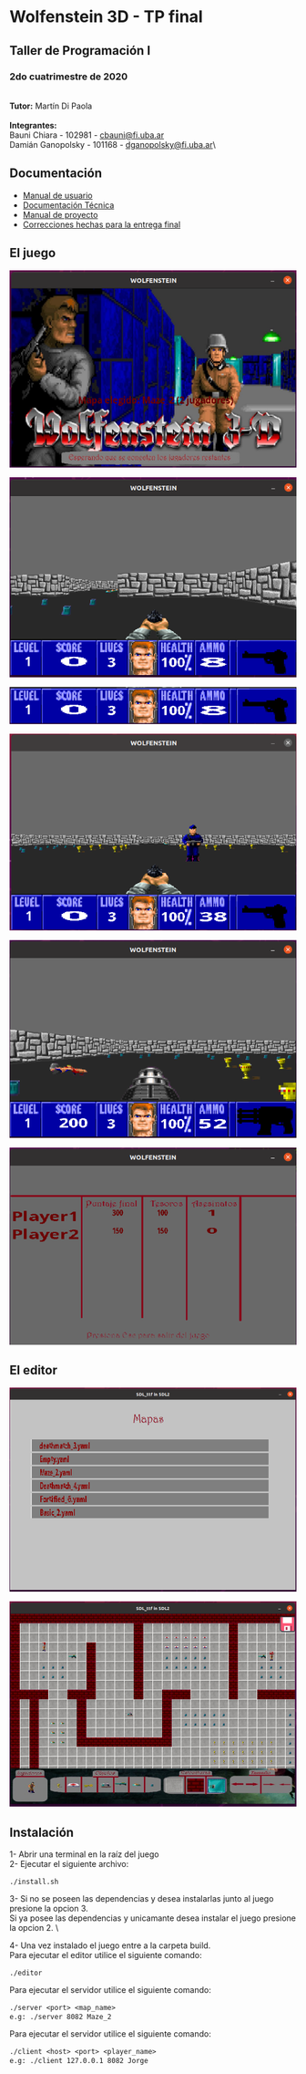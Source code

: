 # Wolfenstein 3D - TP final
## Taller de Programación I
### 2do cuatrimestre de 2020

\
**Tutor:** Martín Di Paola \
\
**Integrantes:** \
Bauni Chiara - 102981 - cbauni@fi.uba.ar\
Damián Ganopolsky - 101168 - dganopolsky@fi.uba.ar\


## Documentación
- [Manual de usuario](https://github.com/DamianGanopolsky/TDPWolfenstein/blob/main/Docs/Manual_de_Usuario.pdf)
- [Documentación Técnica](https://github.com/DamianGanopolsky/TDPWolfenstein/blob/main/Docs/Documentacion_tecnica.pdf)
- [Manual de proyecto](https://github.com/DamianGanopolsky/TDPWolfenstein/blob/main/Docs/Manual_de_Proyecto.pdf)
- [Correcciones hechas para la entrega final](https://github.com/DamianGanopolsky/TDPWolfenstein/blob/main/Docs/Listado%20de%20correcciones%20hechas%20para%20la%20entrega%20final.pdf)

## El juego

![alt text](https://github.com/DamianGanopolsky/TDPWolfenstein/blob/main/Docs/Captura%20de%20pantalla%20de%202021-02-23%2019-35-59.png "Pantalla de comienzo")

![alt text](https://github.com/DamianGanopolsky/TDPWolfenstein/blob/main/Docs/Captura%20de%20pantalla%20de%202021-02-23%2019-36-29.png "Vista al iniciar el juego")

![alt text](https://github.com/DamianGanopolsky/TDPWolfenstein/blob/main/Docs/Captura%20de%20pantalla%20de%202021-02-23%2019-36-41.png "Barra inferior con informacion del jugador")

![alt text](https://github.com/DamianGanopolsky/TDPWolfenstein/blob/main/Docs/Captura%20de%20pantalla%20de%202021-02-23%2019-37-58.png "Vista enemigo portando cañon de cadena")

![alt text](https://github.com/DamianGanopolsky/TDPWolfenstein/blob/main/Docs/Captura%20de%20pantalla%20de%202021-02-23%2019-39-38.png "Vista enemigo muerto")

![alt text](https://github.com/DamianGanopolsky/TDPWolfenstein/blob/main/Docs/Captura%20de%20pantalla%20de%202021-02-23%2019-41-51.png "Pantalla final")

## El editor

![alt text](https://github.com/DamianGanopolsky/TDPWolfenstein/blob/main/Docs/Captura%20de%20pantalla%20de%202021-02-23%2019-49-37.png "Pantalla de comienzo")

![alt text](https://github.com/DamianGanopolsky/TDPWolfenstein/blob/main/Docs/Captura%20de%20pantalla%20de%202021-02-23%2019-49-58.png "VIsta para editar")

## Instalación
1- Abrir una terminal en la raíz del juego\
2- Ejecutar el siguiente archivo: 
```
./install.sh
```
3- Si no se poseen las dependencias y desea instalarlas junto al juego presione la opcion 3. \
Si ya posee las dependencias y unicamante desea instalar el juego presione la opcion 2. \

4- Una vez instalado el juego entre a la carpeta build. \
Para ejecutar el editor utilice el siguiente comando: 
```
./editor
```
Para ejecutar el servidor utilice el siguiente comando: 
```
./server <port> <map_name>  
e.g: ./server 8082 Maze_2
```
Para ejecutar el servidor utilice el siguiente comando: 
```
./client <host> <port> <player_name>  
e.g: ./client 127.0.0.1 8082 Jorge
```




